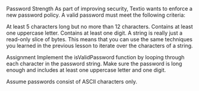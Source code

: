 Password Strength
As part of improving security, Textio wants to enforce a new password policy. A valid password must meet the following criteria:

At least 5 characters long but no more than 12 characters.
Contains at least one uppercase letter.
Contains at least one digit.
A string is really just a read-only slice of bytes. This means that you can use the same techniques you learned in the previous lesson to iterate over the characters of a string.

Assignment
Implement the isValidPassword function by looping through each character in the password string. Make sure the password is long enough and includes at least one uppercase letter and one digit.

Assume passwords consist of ASCII characters only.